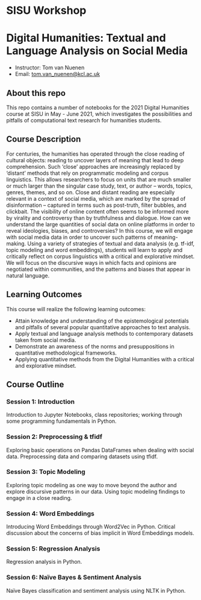 # SISU Workshop
# Digital Humanities: Textual and Language Analysis on Social Media

 - Instructor: Tom van Nuenen
 - Email: tom.van_nuenen@kcl.ac.uk

## About this repo

This repo contains a number of notebooks for the 2021 Digital Humanities course at SISU in May - June 2021, which investigates the possibilities and pitfalls of computational text research for humanities students.

## Course Description
For centuries, the humanities has operated through the close reading of cultural objects: reading to uncover layers of meaning that lead to deep comprehension. Such ‘close’ approaches are increasingly replaced by ‘distant’ methods that rely on programmatic modeling and corpus linguistics. This allows researchers to focus on units that are much smaller or much larger than the singular case study, text, or author – words, topics, genres, themes, and so on. 
Close and distant reading are especially relevant in a context of social media, which are marked by the spread of disinformation – captured in terms such as post-truth, filter bubbles, and clickbait. The visibility of online content often seems to be informed more by virality and controversy than by truthfulness and dialogue. How can we understand the large quantities of social data on online platforms in order to reveal ideologies, biases, and controversies? 
In this course, we will engage with social media data in order to uncover such patterns of meaning-making. Using a variety of strategies of textual and data analysis (e.g. tf-idf, topic modeling and word embeddings), students will learn to apply and critically reflect on corpus linguistics with a critical and explorative mindset. We will focus on the discursive ways in which facts and opinions are negotiated within communities, and the patterns and biases that appear in natural language. 

## Learning Outcomes
This course will realize the following learning outcomes:

-	Attain knowledge and understanding of the epistemological potentials and pitfalls of several popular quantitative approaches to text analysis.
-	Apply textual and language analysis methods to contemporary datasets taken from social media.
-	Demonstrate an awareness of the norms and presuppositions in quantitative methodological frameworks.
-	Applying quantitative methods from the Digital Humanities with a critical and explorative mindset.

## Course Outline

### Session 1: Introduction
Introduction to Jupyter Notebooks, class repositories; working through some programming fundamentals in Python.

### Session 2: Preprocessing & tfidf
Exploring basic operations on Pandas DataFrames when dealing with social data. Preprocessing data and comparing datasets using tfidf.

### Session 3: Topic Modeling
Exploring topic modeling as one way to move beyond the author and explore discursive patterns in our data. Using topic modeling findings to engage in a close reading.

### Session 4: Word Embeddings
Introducing Word Embeddings through Word2Vec in Python. Critical discussion about the concerns of bias implicit in Word Embeddings models.

### Session 5: Regression Analysis
Regression analysis in Python.

### Session 6: Naïve Bayes & Sentiment Analysis
Naïve Bayes classification and sentiment analysis using NLTK in Python.
 
